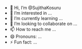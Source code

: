 - 👋 Hi, I’m @SujithaKosuru
- 👀 I’m interested in ...
- 🌱 I’m currently learning ...
- 💞️ I’m looking to collaborate on ...
- 📫 How to reach me ...
- 😄 Pronouns: ...
- ⚡ Fun fact: ...

<!---
SujithaKosuru/SujithaKosuru is a ✨ special ✨ repository because its `README.md` (this file) appears on your GitHub profile.
You can click the Preview link to take a look at your changes.
--->
